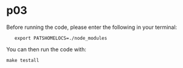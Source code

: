 # p03

Before running the code, please enter the following in your terminal:

       export PATSHOMELOCS=./node_modules

You can then run the code with:

    make testall
